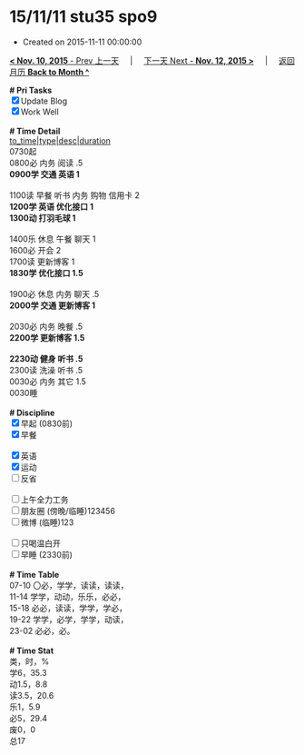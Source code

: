 # 15/11/11 stu35 spo9

- Created on 2015-11-11 00:00:00

[**< Nov. 10, 2015** - Prev 上一天](/lifelogs/2015/11/d10.md) &nbsp; &nbsp; | &nbsp; &nbsp; [下一天 Next - **Nov. 12, 2015 >**](/lifelogs/2015/11/d12.md) &nbsp; &nbsp; |  &nbsp; &nbsp; [返回月历 **Back to Month ^**](/lifelogs/2015/11/index.md)
<br/><div><b># Pri Tasks</b></div><div><input checked="true" type="checkbox"/>Update Blog</div><div><input checked="true" type="checkbox"/>Work Well</div><div><br/></div><div><b># Time Detail</b></div><div><u>to_time|type|desc|duration</u></div><div>0730起</div><div>0800必 内务 阅读 .5</div><div><b>0900学 交通 英语 1</b></div><div><br/></div><div>1100读 早餐 听书 内务 购物 信用卡 2</div><div><b>1200学 英语 优化接口 1</b></div><div><b>1300动 打羽毛球 1</b></div><div><br/></div><div>1400乐 休息 午餐 聊天 1</div><div>1600必 开会 2</div><div>1700读 更新博客 1</div><div><b>1830学 优化接口 1.5</b></div><div><br/></div><div>1900必 休息 内务 聊天 .5</div><div><b>2000学 交通 更新博客 1</b></div><div><br/></div><div>2030必 内务 晚餐 .5</div><div><b>2200学 更新博客 1.5</b></div><div><br/></div><div><b>2230动 健身 听书 .5</b></div><div>2300读 洗澡 听书 .5</div><div>0030必 内务 其它 1.5</div><div>0030睡</div><div><br/></div><div><b># Discipline</b></div><div><input checked="true" type="checkbox"/>早起 (0830前)</div><div><input checked="true" type="checkbox"/>早餐</div><div><br/></div><div><input checked="true" type="checkbox"/>英语</div><div><input checked="true" type="checkbox"/>运动</div><div><input type="checkbox"/>反省</div><div><br/></div><div><input type="checkbox"/>上午全力工务</div><div><input type="checkbox"/>朋友圈 (傍晚/临睡)123456</div><div><input type="checkbox"/>微博 (临睡)123</div><div><br/></div><div><input type="checkbox"/>只喝温白开</div><div><input type="checkbox"/>早睡 (2330前)</div><div><br/></div><div><b># Time Table</b></div><div>07-10 〇必，学学，读读，读读，</div><div>11-14 学学，动动，乐乐，必必，</div><div>15-18 必必，读读，学学，学必，</div><div>19-22 学学，必学，学学，动读，</div><div>23-02 必必，必。</div><div><br/></div><div><b># Time Stat</b></div><div>类，时，%</div><div>学6，35.3</div><div>动1.5，8.8</div><div>读3.5，20.6</div><div>乐1，5.9</div><div>必5，29.4</div><div>废0，0</div><div>总17</div>
